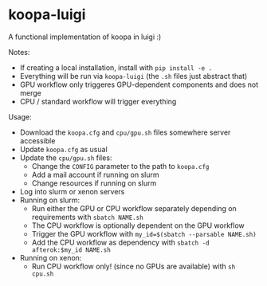 # koopa-luigi
A functional implementation of koopa in luigi :)

Notes:
* If creating a local installation, install with `pip install -e .`
* Everything will be run via `koopa-luigi` (the `.sh` files just abstract that)
* GPU workflow only triggeres GPU-dependent components and does not merge
* CPU / standard workflow will trigger everything

Usage:
* Download the `koopa.cfg` and `cpu/gpu.sh` files somewhere server accessible
* Update `koopa.cfg` as usual
* Update the `cpu/gpu.sh` files:
	* Change the `CONFIG` parameter to the path to `koopa.cfg`
	* Add a mail account if running on slurm
	* Change resources if running on slurm
* Log into slurm or xenon servers
* Running on slurm:
	* Run either the GPU or CPU workflow separately depending on requirements with `sbatch NAME.sh`
	* The CPU workflow is optionally dependent on the GPU workflow
	* Trigger the GPU workflow with `my_id=$(sbatch --parsable NAME.sh)`
	* Add the CPU workflow as dependency with `sbatch -d afterok:$my_id NAME.sh`
* Running on xenon:
	* Run CPU workflow only! (since no GPUs are available) with `sh cpu.sh`
